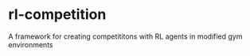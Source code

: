 # rl-competition
A framework for creating competititons with RL agents in modified gym environments
